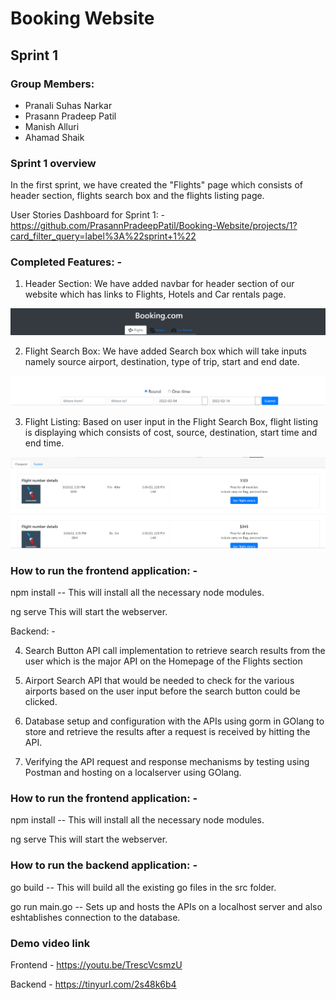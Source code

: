 # Booking Website

## Sprint 1

### Group Members:
- Pranali Suhas Narkar
- Prasann Pradeep Patil
- Manish Alluri
- Ahamad Shaik


### Sprint 1 overview

In the first sprint, we have created the "Flights" page which consists of header section, flights search box and the flights listing page.

User Stories Dashboard for Sprint 1: -
https://github.com/PrasannPradeepPatil/Booking-Website/projects/1?card_filter_query=label%3A%22sprint+1%22



### Completed Features: -
1. Header Section: We have added navbar for header section of our website which has links to Flights, Hotels and Car rentals page.

![Header](/Images/Header.PNG)

2. Flight Search Box: We have added Search box which will take inputs namely source airport, destination, type of trip, start and end date.

![Flight Search Box](/Images/Flight-search.PNG)


3.	Flight Listing: Based on user input in the Flight Search Box, flight listing is displaying which consists of cost, source, destination, start time and end time.

![Flight Listing](/Images/Flight-Listing.PNG)


### How to run the frontend application: -
npm install
-- This will install all the necessary node modules.

ng serve
This will start the webserver.

Backend: -

4. Search Button API call implementation to retrieve search results from the user which is the major API on the Homepage of the Flights section

5. Airport Search API that would be needed to check for the various airports based on the user input before the search button could be clicked.

6. Database setup and configuration with the APIs using gorm in GOlang to store and retrieve the results after a request is received by hitting the API.

7. Verifying the API request and response mechanisms by testing using Postman and hosting on a localserver using GOlang.


### How to run the frontend application: -
npm install
-- This will install all the necessary node modules.

ng serve
This will start the webserver.

### How to run the backend application: -
go build
-- This will build all the existing go files in the src folder.

go run main.go
-- Sets up and hosts the APIs on a localhost server and also eshtablishes connection to the database.


### Demo video link
Frontend - https://youtu.be/TrescVcsmzU

Backend - https://tinyurl.com/2s48k6b4
